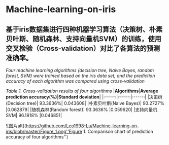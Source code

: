 # Machine-learning-on-iris
## 基于iris数据集进行四种机器学习算法（决策树、朴素贝叶斯、随机森林、支持向量机SVM）的训练，使用交叉检验（Cross-validation）对比了各算法的预测准确率。
*Four machine learning algorithms (decision tree, Naive Bayes, random forest, SVM) were trained based on the iris data set, and the prediction accuracy of each algorithm was compared using cross-validation*

*Table 1. Cross-validation results of four algorithms*
|**Algorithms**|**Average prediction accuracy(%)**|**Standard deviation**|
|:-----:|:-----:|:-----:|
|决策树(Decision tree)| 93.3636%| 0.043608|
|朴素贝叶斯(Naive Bayes)| 93.2727% |0.062879|
|随机森林(Random forest)| 93.3636% |0.059620|
|支持向量机SVM| 96.1818% |0.046851|

![图片alt](https://github.com/Leo1998-Lu/Machine-learning-on-iris/blob/master/Figure_1.png''Figure 1. Comparison chart of prediction accuracy of four algorithms'')




